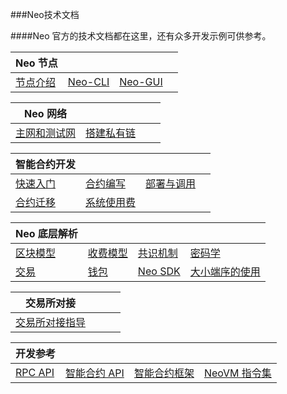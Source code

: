 ###Neo技术文档

####Neo 官方的技术文档都在这里，还有众多开发示例可供参考。

| Neo 节点                         |                              |                                |      |
| -------------------------------- | ---------------------------- | ------------------------------ | ---- |
| [节点介绍](node/introduction.md) | [Neo-CLI](node/cli/setup.md) | [Neo-GUI](node/gui/install.md) |      |

| Neo 网络                           |                                              |      |      |
| ---------------------------------- | -------------------------------------------- | ---- | ---- |
| [主网和测试网](network/testnet.md) | [搭建私有链 ](network/private-chain/solo.md) |      |      |

| 智能合约开发                                  |                                |                                   |      |
| --------------------------------------------- | ------------------------------ | --------------------------------- | ---- |
| [快速入门](sc/gettingstarted/introduction.md) | [合约编写](sc/write/basics.md) | [部署与调用](sc/deploy/deploy.md) |      |
| [合约迁移](sc/migrate.md)                     | [系统使用费](sc/fees.md)       |                                   |      |

| Neo 底层解析                                    |                                               |                                                      |                                                            |
| ----------------------------------------------- | --------------------------------------------- | ---------------------------------------------------- | ---------------------------------------------------------- |
| [区块模型](tooldev/concept/blockchain/block.md) | [收费模型](tooldev/concept/charging_model.md) | [共识机制](tooldev/consensus/consensus_algorithm.md) | [密码学](tooldev/concept/cryptography/encode_algorithm.md) |
| [交易](tooldev/transaction/transaction.md)      | [钱包](tooldev/wallets.md)                    | [Neo SDK](tooldev/sdk/introduction.md)               | [大小端序的使用](tooldev/concept/endian.md)                |

| 交易所对接                            |      |      |      |
| ------------------------------------- | ---- | ---- | ---- |
| [交易所对接指导](exchange/general.md) |      |      |      |

| 开发参考                                       |                                        |                                       |                                     |
| ---------------------------------------------- | -------------------------------------- | ------------------------------------- | ----------------------------------- |
| [RPC API](reference/rpc/latest-version/api.md) | [智能合约 API](reference/scapi/api.md) | [智能合约框架](reference/scapi/fw.md) | [NeoVM 指令集](reference/neo_vm.md) |

<link href="index.css" rel="stylesheet" />

